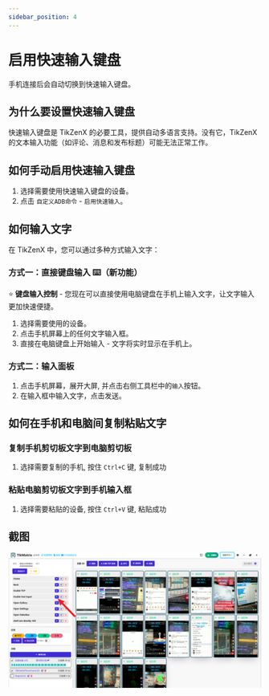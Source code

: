 ```yaml
---
sidebar_position: 4
---
```


# 启用快速输入键盘

手机连接后会自动切换到快速输入键盘。

## 为什么要设置快速输入键盘

快速输入键盘是 TikZenX 的必要工具，提供自动多语言支持。没有它，TikZenX 的文本输入功能（如评论、消息和发布标题）可能无法正常工作。

## 如何手动启用快速输入键盘

1. 选择需要使用快速输入键盘的设备。
2. 点击 `自定义ADB命令` - `启用快速输入`。

## 如何输入文字


在 TikZenX 中，您可以通过多种方式输入文字：

### 方式一：直接键盘输入 ⌨️（新功能）

⭐ **键盘输入控制** - 您现在可以直接使用电脑键盘在手机上输入文字，让文字输入更加快速便捷。

1. 选择需要使用的设备。
2. 点击手机屏幕上的任何文字输入框。
3. 直接在电脑键盘上开始输入 - 文字将实时显示在手机上。

### 方式二：输入面板


1. 点击手机屏幕，展开大屏, 并点击右侧工具栏中的`输入`按钮。
2. 在输入框中输入文字，点击发送。

## 如何在手机和电脑间复制粘贴文字

### 复制手机剪切板文字到电脑剪切板

1. 选择需要复制的手机, 按住 `Ctrl+C` 键, 复制成功

### 粘贴电脑剪切板文字到手机输入框

1. 选择需要粘贴的设备, 按住 `Ctrl+V` 键, 粘贴成功

## 截图

![enable-fast-input.png](../img/enable-fast-input.png)
